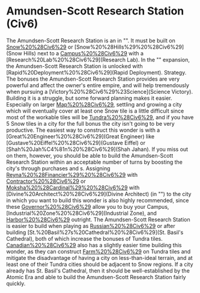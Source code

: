 # Amundsen-Scott Research Station (Civ6)

The Amundsen-Scott Research Station is an in "". It must be built on [Snow%20%28Civ6%29](Snow) or [Snow%20%28Hills%29%20%28Civ6%29](Snow Hills) next to a [Campus%20%28Civ6%29](Campus) with a [Research%20Lab%20%28Civ6%29](Research Lab).
In the "" expansion, the Amundsen-Scott Research Station is unlocked with [Rapid%20Deployment%20%28Civ6%29](Rapid Deployment).
Strategy.
The bonuses the Amundsen-Scott Research Station provides are very powerful and affect the owner's entire empire, and will help tremendously when pursuing a [Victory%20%28Civ6%29%23Science](Science Victory). Building it is a struggle, but some forward planning makes it easier. Especially on larger [Map%20%28Civ6%29](maps), settling and growing a city which will eventually cover at least one Snow tile is a little difficult since most of the workable tiles will be [Tundra%20%28Civ6%29](Tundra), and if you have 5 Snow tiles in a city for the full bonus the city isn't going to be very productive.
The easiest way to construct this wonder is with a [Great%20Engineer%20%28Civ6%29](Great Engineer) like [Gustave%20Eiffel%20%28Civ6%29](Gustave Eiffel) or [Shah%20Jah%C4%81n%20%28Civ6%29](Shah Jahan). If you miss out on them, however, you should be able to build the Amundsen-Scott Research Station within an acceptable number of turns by boosting the city's through purchases and s. Assigning [Reyna%20%28Financier%29%20%28Civ6%29](Reyna) with [Contractor%20%28Civ6%29](Contractor) or [Moksha%20%28Cardinal%29%20%28Civ6%29](Moksha) with [Divine%20Architect%20%28Civ6%29](Divine Architect) (in "") to the city in which you want to build this wonder is also highly recommended, since these [Governor%20%28Civ6%29](Governors) allow you to buy your Campus, [Industrial%20Zone%20%28Civ6%29](Industrial Zone), and [Harbor%20%28Civ6%29](Harbor) outright.
The Amundsen-Scott Research Station is easier to build when playing as [Russian%20%28Civ6%29](Russia) or after building [St.%20Basil%27s%20Cathedral%20%28Civ6%29](St. Basil's Cathedral), both of which increase the bonuses of Tundra tiles. [Canadian%20%28Civ6%29](Canada) also has a slightly easier time building this wonder, as they can construct [Farm%20%28Civ6%29](Farms) on Tundra tiles and mitigate the disadvantage of having a city on less-than-ideal terrain, and at least one of their Tundra cities should be adjacent to Snow regions. If a city already has St. Basil's Cathedral, then it should be well-established by the Atomic Era and able to build the Amundsen-Scott Research Station fairly quickly.